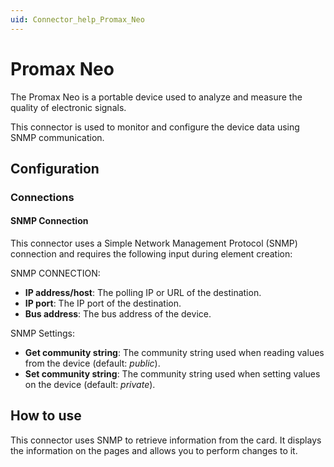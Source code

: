 ```yaml
---
uid: Connector_help_Promax_Neo
---
```


# Promax Neo

The Promax Neo is a portable device used to analyze and measure the quality of electronic signals.

This connector is used to monitor and configure the device data using SNMP communication.

## Configuration

### Connections

#### SNMP Connection

This connector uses a Simple Network Management Protocol (SNMP) connection and requires the following input during element creation:

SNMP CONNECTION:

- **IP address/host**: The polling IP or URL of the destination.
- **IP port**: The IP port of the destination.
- **Bus address**: The bus address of the device.

SNMP Settings:

- **Get community string**: The community string used when reading values from the device (default: *public*).
- **Set community string**: The community string used when setting values on the device (default: *private*).

## How to use

This connector uses SNMP to retrieve information from the card. It displays the information on the pages and allows you to perform changes to it.
